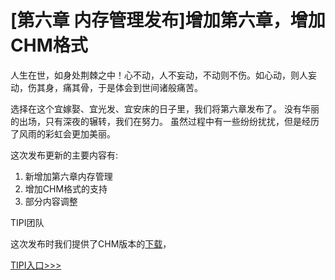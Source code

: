 # [第六章 内存管理发布]增加第六章，增加CHM格式

人生在世，如身处荆棘之中！心不动，人不妄动，不动则不伤。如心动，则人妄动，伤其身，痛其骨，于是体会到世间诸般痛苦。

选择在这个宜嫁娶、宜光发、宜安床的日子里，我们将第六章发布了。
没有华丽的出场，只有深夜的辗转，我们在努力。
虽然过程中有一些纷纷扰扰，但是经历了风雨的彩虹会更加美丽。

这次发布更新的主要内容有:

1. 新增加第六章内存管理
1. 增加CHM格式的支持
1. 部分内容调整


TIPI团队

这次发布时我们提供了CHM版本的[下载](http://www.php-internals.com/downloads/)，

[TIPI入口>>>](http://www.php-internals.com/book/)
